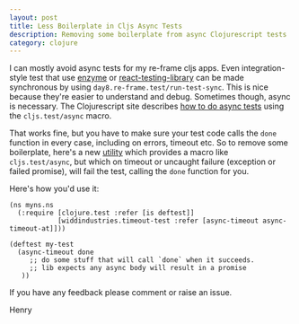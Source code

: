 ```yaml
---
layout: post
title: Less Boilerplate in Cljs Async Tests
description: Removing some boilerplate from async Clojurescript tests
category: clojure 
---
```


I can mostly avoid async tests for my re-frame cljs apps. Even integration-style test that use [enzyme](https://github.com/airbnb/enzyme) or [react-testing-library](https://github.com/testing-library/react-testing-library) can be made synchronous by using `day8.re-frame.test/run-test-sync`. This is nice because they're easier to understand and debug. Sometimes though, async is necessary. The Clojurescript site describes [how to do async tests](https://clojurescript.org/tools/testing) using the
`cljs.test/async` macro. 

That works fine, but you have to make sure your test code calls the `done` function in every case, including 
on errors, timeout etc. So to remove some boilerplate, here's a new [utility](https://github.com/henryw374/Cljs-Async-Timeout-Tests) which provides a macro like `cljs.test/async`, but which on timeout or uncaught failure (exception or failed promise), will fail the test, 
calling the `done` function for you.

Here's how you'd use it:

```
(ns myns.ns
  (:require [clojure.test :refer [is deftest]]
            [widdindustries.timeout-test :refer [async-timeout async-timeout-at]]))

(deftest my-test
  (async-timeout done 
     ;; do some stuff that will call `done` when it succeeds.
     ;; lib expects any async body will result in a promise
   ))
```  

If you have any feedback please comment or raise an issue.

Henry
